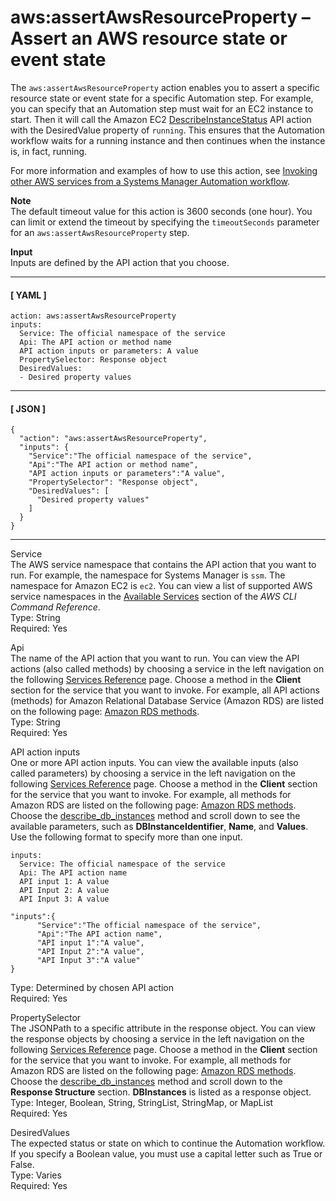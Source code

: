 # aws:assertAwsResourceProperty – Assert an AWS resource state or event state<a name="automation-action-assertAwsResourceProperty"></a>

The `aws:assertAwsResourceProperty` action enables you to assert a specific resource state or event state for a specific Automation step\. For example, you can specify that an Automation step must wait for an EC2 instance to start\. Then it will call the Amazon EC2 [DescribeInstanceStatus](https://docs.aws.amazon.com/AWSEC2/latest/APIReference/API_DescribeInstanceStatus.html) API action with the DesiredValue property of `running`\. This ensures that the Automation workflow waits for a running instance and then continues when the instance is, in fact, running\.

For more information and examples of how to use this action, see [Invoking other AWS services from a Systems Manager Automation workflow](automation-aws-apis-calling.md)\.

**Note**  
The default timeout value for this action is 3600 seconds \(one hour\)\. You can limit or extend the timeout by specifying the `timeoutSeconds` parameter for an `aws:assertAwsResourceProperty` step\.

**Input**  
Inputs are defined by the API action that you choose\. 

------
#### [ YAML ]

```
action: aws:assertAwsResourceProperty
inputs:
  Service: The official namespace of the service
  Api: The API action or method name
  API action inputs or parameters: A value
  PropertySelector: Response object
  DesiredValues:
  - Desired property values
```

------
#### [ JSON ]

```
{
  "action": "aws:assertAwsResourceProperty",
  "inputs": {
    "Service":"The official namespace of the service",
    "Api":"The API action or method name",
    "API action inputs or parameters":"A value",
    "PropertySelector": "Response object",
    "DesiredValues": [
      "Desired property values"
    ]
  }
}
```

------

Service  
The AWS service namespace that contains the API action that you want to run\. For example, the namespace for Systems Manager is `ssm`\. The namespace for Amazon EC2 is `ec2`\. You can view a list of supported AWS service namespaces in the [Available Services](https://docs.aws.amazon.com/cli/latest/reference/#available-services) section of the *AWS CLI Command Reference*\.  
Type: String  
Required: Yes

Api  
The name of the API action that you want to run\. You can view the API actions \(also called methods\) by choosing a service in the left navigation on the following [Services Reference](http://boto3.amazonaws.com/v1/documentation/api/latest/reference/services/index.html) page\. Choose a method in the **Client** section for the service that you want to invoke\. For example, all API actions \(methods\) for Amazon Relational Database Service \(Amazon RDS\) are listed on the following page: [Amazon RDS methods](http://boto3.amazonaws.com/v1/documentation/api/latest/reference/services/rds.html)\.  
Type: String  
Required: Yes

API action inputs  
One or more API action inputs\. You can view the available inputs \(also called parameters\) by choosing a service in the left navigation on the following [Services Reference](http://boto3.amazonaws.com/v1/documentation/api/latest/reference/services/index.html) page\. Choose a method in the **Client** section for the service that you want to invoke\. For example, all methods for Amazon RDS are listed on the following page: [Amazon RDS methods](http://boto3.amazonaws.com/v1/documentation/api/latest/reference/services/rds.html)\. Choose the [describe\_db\_instances](http://boto3.amazonaws.com/v1/documentation/api/latest/reference/services/rds.html#RDS.Client.describe_db_instances) method and scroll down to see the available parameters, such as **DBInstanceIdentifier**, **Name**, and **Values**\. Use the following format to specify more than one input\.  

```
inputs:
  Service: The official namespace of the service
  Api: The API action name
  API input 1: A value
  API Input 2: A value
  API Input 3: A value
```

```
"inputs":{
      "Service":"The official namespace of the service",
      "Api":"The API action name",
      "API input 1":"A value",
      "API Input 2":"A value",
      "API Input 3":"A value"
}
```
Type: Determined by chosen API action  
Required: Yes

PropertySelector  
The JSONPath to a specific attribute in the response object\. You can view the response objects by choosing a service in the left navigation on the following [Services Reference](http://boto3.amazonaws.com/v1/documentation/api/latest/reference/services/index.html) page\. Choose a method in the **Client** section for the service that you want to invoke\. For example, all methods for Amazon RDS are listed on the following page: [Amazon RDS methods](http://boto3.amazonaws.com/v1/documentation/api/latest/reference/services/rds.html)\. Choose the [describe\_db\_instances](http://boto3.amazonaws.com/v1/documentation/api/latest/reference/services/rds.html#RDS.Client.describe_db_instances) method and scroll down to the **Response Structure** section\. **DBInstances** is listed as a response object\.  
Type: Integer, Boolean, String, StringList, StringMap, or MapList  
Required: Yes

DesiredValues  
The expected status or state on which to continue the Automation workflow\. If you specify a Boolean value, you must use a capital letter such as True or False\.  
Type: Varies  
Required: Yes